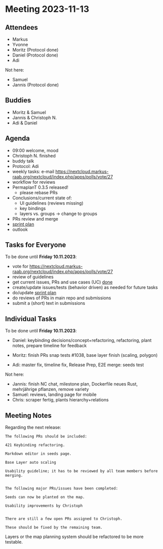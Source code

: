 # Meeting 2023-11-13

## Attendees

- Markus
- Yvonne
- Moritz (Protocol done)
- Daniel (Protocol done)
- Adi

Not here:

- Samuel
- Jannis (Protocol done)

## Buddies

- Moritz & Samuel
- Jannis & Christoph N.
- Adi & Daniel

## Agenda

- 09:00 welcome, mood
- Christoph N. finished
- buddy talk
- Protocol: Adi
- weekly tasks: e-mail https://nextcloud.markus-raab.org/nextcloud/index.php/apps/polls/vote/27
- workflow for reviews
- PermaplanT 0.3.5 released!
  - please rebase PRs
- Conclusions/current state of:
  - UI guidelines (reviews missing)
  - key bindings
  - layers vs. groups -> change to groups
- PRs review and merge
- [sprint plan](https://github.com/orgs/ElektraInitiative/projects/4/)
- outlook

## Tasks for Everyone

To be done until **Friday 10.11.2023**:

- vote for https://nextcloud.markus-raab.org/nextcloud/index.php/apps/polls/vote/27
- review of guidelines
- get current issues, PRs and use cases (UC) [done](../usecases/README.md)
- create/update issues/tests (behavior driven) as needed for future tasks
- do/update [sprint plan](https://github.com/orgs/ElektraInitiative/projects/4/)
- do reviews of PRs in main repo and submissions
- submit a (short) text in submissions

## Individual Tasks

To be done until **Friday 10.11.2023**:

- Daniel: keybinding decisions/concept+refactoring, refactoring, plant notes, prepare timeline for feedback
- Moritz: finish PRs snap tests #1038, base layer finish (scaling, polygon)

- Adi: master fix, timeline fix, Release Prep, E2E merge: seeds test

Not here:

- Jannis: finish NC chat, milestone plan, Dockerfile neues Rust, mehrjährige pflanzen, remove variety
- Samuel: reviews, landing page for mobile
- Chris: scraper fertig, plants hierarchy+relations

## Meeting Notes

Regarding the next release:

    The following PRs should be included:

    421 Keybinding refactoring.

    Markdown editor in seeds page.

    Base Layer auto scaling

    Usability guideline; it has to be reviewed by all team members before merging.


    The following major PRs/issues have been completed:

    Seeds can now be planted on the map.

    Usability improvements by Christoph


    There are still a few open PRs assigned to Christoph.

    These should be fixed by the remaining team.

Layers or the map planning system should be refactored to be more testable.
